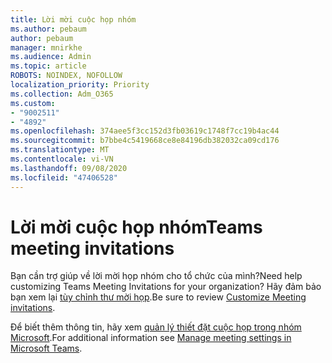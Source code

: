 ```yaml
---
title: Lời mời cuộc họp nhóm
ms.author: pebaum
author: pebaum
manager: mnirkhe
ms.audience: Admin
ms.topic: article
ROBOTS: NOINDEX, NOFOLLOW
localization_priority: Priority
ms.collection: Adm_O365
ms.custom:
- "9002511"
- "4892"
ms.openlocfilehash: 374aee5f3cc152d3fb03619c1748f7cc19b4ac44
ms.sourcegitcommit: b7bbe4c5419668ce8e84196db382032ca09cd176
ms.translationtype: MT
ms.contentlocale: vi-VN
ms.lasthandoff: 09/08/2020
ms.locfileid: "47406528"
---
```

# <a name="teams-meeting-invitations"></a><span data-ttu-id="a13a1-102">Lời mời cuộc họp nhóm</span><span class="sxs-lookup"><span data-stu-id="a13a1-102">Teams meeting invitations</span></span>

<span data-ttu-id="a13a1-103">Bạn cần trợ giúp về lời mời họp nhóm cho tổ chức của mình?</span><span class="sxs-lookup"><span data-stu-id="a13a1-103">Need help customizing Teams Meeting Invitations for your organization?</span></span> <span data-ttu-id="a13a1-104">Hãy đảm bảo bạn xem lại [tùy chỉnh thư mời họp](https://docs.microsoft.com/microsoftteams/meeting-settings-in-teams#customize-meeting-invitations).</span><span class="sxs-lookup"><span data-stu-id="a13a1-104">Be sure to review [Customize Meeting invitations](https://docs.microsoft.com/microsoftteams/meeting-settings-in-teams#customize-meeting-invitations).</span></span>  

<span data-ttu-id="a13a1-105">Để biết thêm thông tin, hãy xem [quản lý thiết đặt cuộc họp trong nhóm Microsoft](https://docs.microsoft.com/microsoftteams/meeting-settings-in-teams).</span><span class="sxs-lookup"><span data-stu-id="a13a1-105">For additional information see [Manage meeting settings in Microsoft Teams](https://docs.microsoft.com/microsoftteams/meeting-settings-in-teams).</span></span>
